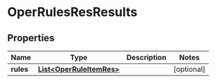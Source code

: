 
# OperRulesResResults

## Properties
Name | Type | Description | Notes
------------ | ------------- | ------------- | -------------
**rules** | [**List&lt;OperRuleItemRes&gt;**](OperRuleItemRes.md) |  |  [optional]



